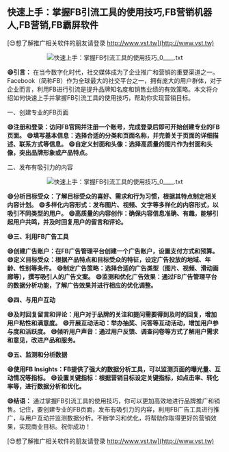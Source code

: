 ## **快速上手：掌握FB引流工具的使用技巧,FB营销机器人,FB营销,FB霸屏软件**

[😍想了解推广相关软件的朋友请登录 http://www.vst.tw](http://www.vst.tw)

 <center><img src="https://vst.tw/MP4/tuiguang/png/4.png" alt="快速上手：掌握FB引流工具的使用技巧_0____.txt"></center>

**😄引言：**
在当今数字化时代，社交媒体成为了企业推广和营销的重要渠道之一。Facebook（简称FB）作为全球最大的社交平台之一，拥有庞大的用户群体，对于企业而言，利用FB进行引流是提升品牌知名度和销售业绩的有效策略。本文将介绍如何快速上手并掌握FB引流工具的使用技巧，帮助你实现营销目标。

一、创建专业的FB页面

**😄注册和登录：访问FB官网并注册一个账号，完成登录后即可开始创建专业的FB页面。**
**😄填写基本信息：选择合适的分类和页面名称，并完善关于页面的详细描述、联系方式等信息。**
**😄自定义封面和头像：选择高质量的图片作为封面和头像，突出品牌形象或产品特点。**

二、发布有吸引力的内容

 <center><img src="https://vst.tw/MP4/tuiguang/png/4.png" alt="快速上手：掌握FB引流工具的使用技巧_0____.txt"></center>

**😄分析目标受众：了解目标受众的喜好、需求和行为习惯，根据其特点制定相关内容计划。**
**😄多样化内容形式：发布图片、视频、文字等多样化的内容形式，以吸引不同类型的用户。**
**😄高质量的内容创作：确保内容信息准确、有趣，能够引起用户共鸣，并及时回复用户的留言和评论。**

**😄三、利用FB广告工具**

**😄创建广告账户：在FB广告管理平台创建一个广告账户，设置支付方式和预算。**
**😄定义目标受众：根据产品特点和目标受众的特征，设定广告投放的地域、年龄、性别等条件。**
**😄制定广告策略：选择合适的广告类型（图片、视频、滑动画廊等），撰写吸引人的广告文案。**
**😄监测和优化广告效果：通过FB广告管理平台的数据分析功能，了解广告效果并进行相应的优化调整。**

**😄四、与用户互动**

**😄及时回复留言和评论：用户对于品牌的关注和提问需要得到及时的回复，增加用户粘性和满意度。**
**😄开展互动活动：举办抽奖、问答等互动活动，增加用户参与度和活跃度。**
**😄倾听用户声音：通过用户反馈、调查问卷等方式了解用户需求和意见，改进产品和服务。**

**😄五、监测和分析数据**

**😄使用FB Insights：FB提供了强大的数据分析工具，可以监测页面的曝光量、互动情况等指标。**
**😄设置关键指标：根据营销目标设定关键指标，如点击率、转化率等，进行数据分析和优化。**

**😄结语：**
通过掌握FB引流工具的使用技巧，你可以更加高效地进行品牌推广和销售。记住，要创建专业的FB页面，发布有吸引力的内容，利用FB广告工具进行推广，与用户互动并监测数据分析。不断学习和优化，将帮助你取得更好的营销效果，实现商业目标。祝你成功！

[😍想了解推广相关软件的朋友请登录 http://www.vst.tw](http://www.vst.tw)



